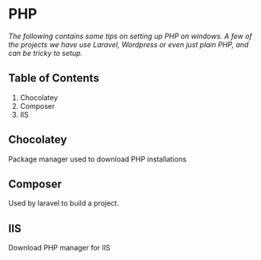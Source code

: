 # PHP

*The following contains some tips on setting up PHP on windows. A few of the projects we have use Laravel, Wordpress or even just plain PHP, and can be tricky to setup.*

## Table of Contents

1. Chocolatey
1. Composer
1. IIS

## Chocolatey

Package manager used to download PHP installations

## Composer

Used by laravel to build a project.

## IIS

Download PHP manager for IIS
